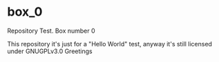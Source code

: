 # box_0
Repository Test. Box number 0

This repository it's just for a "Hello World" test, anyway it's still licensed under GNUGPLv3.0
Greetings
